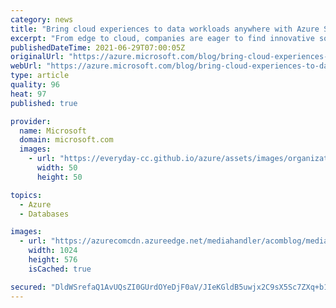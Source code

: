 ```yaml
---
category: news
title: "Bring cloud experiences to data workloads anywhere with Azure SQL enabled by Azure Arc"
excerpt: "From edge to cloud, companies are eager to find innovative solutions that meet them where they are. Today’s business environment is increasingly complex, and customers tell us they need solutions that are multi-cloud, platform-agnostic, and offer integrated apps and services that are always up to date."
publishedDateTime: 2021-06-29T07:00:05Z
originalUrl: "https://azure.microsoft.com/blog/bring-cloud-experiences-to-data-workloads-anywhere-with-azure-sql-enabled-by-azure-arc/"
webUrl: "https://azure.microsoft.com/blog/bring-cloud-experiences-to-data-workloads-anywhere-with-azure-sql-enabled-by-azure-arc/"
type: article
quality: 96
heat: 97
published: true

provider:
  name: Microsoft
  domain: microsoft.com
  images:
    - url: "https://everyday-cc.github.io/azure/assets/images/organizations/microsoft.com-50x50.jpg"
      width: 50
      height: 50

topics:
  - Azure
  - Databases

images:
  - url: "https://azurecomcdn.azureedge.net/mediahandler/acomblog/media/Default/blog/3d2b0a78-7200-42a9-a464-f29249c00d2f.png"
    width: 1024
    height: 576
    isCached: true

secured: "DldWSrefaQ1AvUQsZI0GUrdOYeDjF0aV/JIeKGldB5uwjx2C9sX5Sc7ZXq+b1sUyC1Yj5TDVCAzI7TFdzzup/QNRYB8HfTihEKPFKJR6/nvhHSHO5V4a5VhVWOPwZ6F3HiE8Q8RhhZ9oLWCcXGZpTc8OQNQCM/UtgXnEyuFWmEH0/hRu2r6kxr0Nkc4DeW2pVNe7oiljnMSddd16kJynHj5om5WL9JYugqpWAJh1uGVQS7sDU2ES9Q49yQLdUlm+9iEIg+AZD3Sjs21BjfVLMoaNZhzZnFPn2H84jxtwcfThgwIaFW+ZlL3Uhr2VeYM0EGmVDHvcBC6RrhcUwH3GEbpQi6ZFwFQhP/Zwo7+v8Xs=;y6gpCzFsL5N95lZoPsyAqw=="
---
```


